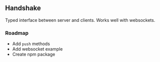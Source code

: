 ## Handshake

Typed interface between server and clients. Works well with websockets.

### Roadmap

- Add `push` methods
- Add websocket example
- Create npm package
